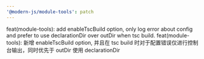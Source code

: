 ```yaml
---
'@modern-js/module-tools': patch
---
```


feat(module-tools): add enableTscBuild option, only log error about config and prefer to use declarationDir over outDir when tsc build.
feat(module-tools): 新增 enableTscBuild option, 并且在 tsc build 时对于配置错误仅进行控制台输出，同时优先于 outDir 使用 declarationDir
